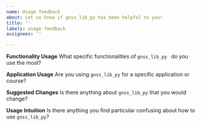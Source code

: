 ```yaml
---
name: Usage feedback
about: Let us know if gnss_lib_py has been helpful to you!
title: ''
labels: usage feedback
assignees: ''

---
```


**Functionality Usage**
What specific functionalities of `gnss_lib_py ` do you use the most?

**Application Usage**
Are you using `gnss_lib_py` for a specific application or course?

**Suggested Changes**
Is there anything about `gnss_lib_py` that you would change?

**Usage Intuition**
Is there anything you find particular confusing about how to use `gnss_lib_py`?
